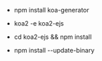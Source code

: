 * npm install koa-generator

* koa2  -e koa2-ejs

* cd koa2-ejs && npm install

* npm install --update-binary